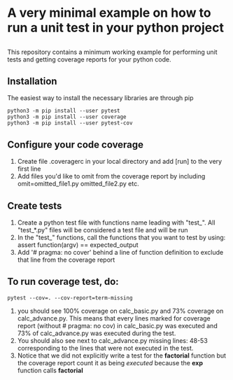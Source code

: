 # A very minimal example on how to run a unit test in your python project 
## 
This repository contains a minimum working example for performing unit tests and getting coverage reports for your python code.   
## Installation 
The easiest way to install the necessary libraries are through pip
``` 
python3 -m pip install --user pytest
python3 -m pip install --user coverage
python3 -m pip install --user pytest-cov
```
## Configure your code coverage
1. Create file .coveragerc in your local directory and add [run] to the very first line
2. Add files you'd like to omit from the coverage report by including omit=omitted_file1.py omitted_file2.py etc.
## Create tests
1. Create a python test file with functions name leading with "test_". All "test_*.py" files will be considered a test file and will be run
2. In the "test_" functions, call the functions that you want to test by using: assert function(argv) == expected_output
3. Add '# pragma: no cover' behind a line of function definition to exclude that line from the coverage report
## To run coverage test, do:
```
pytest --cov=. --cov-report=term-missing
```
1. you should see 100% coverage on calc_basic.py and 73% coverage on calc_advance.py. This means that every lines marked for coverage report (without # pragma: no cov) in calc_basic.py was executed and 73% of calc_advance.py was executed during the test. 
2. You should also see next to calc_advance.py missing lines: 48-53 corresponding to the lines that were not executed in the test. 
3. Notice that we did not explicitly write a test for the **factorial** function but the coverage report count it as being *executed* because the **exp** function calls **factorial**
